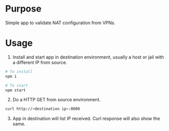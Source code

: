 
# Purpose
Simple app to validate NAT configuration from VPNs.

# Usage
1. Install and start app in destination environment, usually a host or jail with a different IP from source.
```sh
# To install
npm i

# To start
npm start
```

2. Do a HTTP GET from source environment.
```sh
curl http://<destination ip>:8080
```

3. App in destination will list IP received. Curl response will also show the same.



